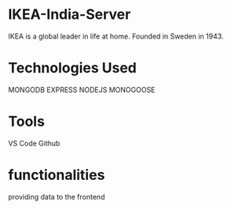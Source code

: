# IKEA-India-Server
IKEA is a global leader in life at home. Founded in Sweden in 1943.


# Technologies Used
MONGODB
EXPRESS
NODEJS
MONOGOOSE


# Tools
VS Code
Github

# functionalities
providing data to the frontend

